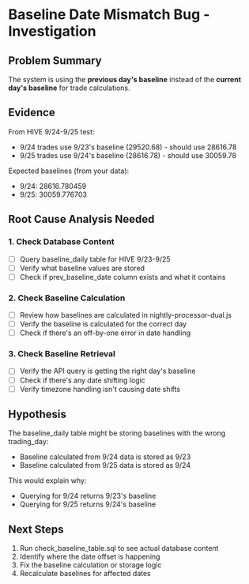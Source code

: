 # Baseline Date Mismatch Bug - Investigation

## Problem Summary
The system is using the **previous day's baseline** instead of the **current day's baseline** for trade calculations.

## Evidence
From HIVE 9/24-9/25 test:
- 9/24 trades use 9/23's baseline (29520.68) - should use 28616.78
- 9/25 trades use 9/24's baseline (28616.78) - should use 30059.78

Expected baselines (from your data):
- 9/24: 28616.780459
- 9/25: 30059.776703

## Root Cause Analysis Needed

### 1. Check Database Content
- [ ] Query baseline_daily table for HIVE 9/23-9/25
- [ ] Verify what baseline values are stored
- [ ] Check if prev_baseline_date column exists and what it contains

### 2. Check Baseline Calculation
- [ ] Review how baselines are calculated in nightly-processor-dual.js
- [ ] Verify the baseline is calculated for the correct day
- [ ] Check if there's an off-by-one error in date handling

### 3. Check Baseline Retrieval
- [ ] Verify the API query is getting the right day's baseline
- [ ] Check if there's any date shifting logic
- [ ] Verify timezone handling isn't causing date shifts

## Hypothesis
The baseline_daily table might be storing baselines with the wrong trading_day:
- Baseline calculated from 9/24 data is stored as 9/23
- Baseline calculated from 9/25 data is stored as 9/24

This would explain why:
- Querying for 9/24 returns 9/23's baseline
- Querying for 9/25 returns 9/24's baseline

## Next Steps
1. Run check_baseline_table.sql to see actual database content
2. Identify where the date offset is happening
3. Fix the baseline calculation or storage logic
4. Recalculate baselines for affected dates